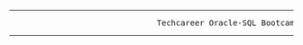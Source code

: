 <hr>
<pre>                               Techcareer Oracle-SQL Bootcampi                 
</pre>
<hr>

